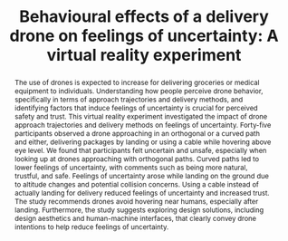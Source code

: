 ---
layout: publication
sitemap: false
title: "Behavioural effects of a delivery drone on feelings of uncertainty: A virtual reality experiment"
authors: Lingam, S. N., Petermeijer, S. M., Torre, I., Bazilinskyy, P., Ljungblad, S., Martens, M. H.
pdf: lingam2025behavioural
image: lingam2025behavioural.jpg
display: ACM Transactions on Human-Robot Interaction
year: 2025
doi: 10.1145/3729538
suppmat: https://dl.acm.org/doi/10.1145/3729538
abstract: "The use of drones is expected to increase for delivering groceries or medical equipment to individuals. Understanding how people perceive drone behavior, specifically in terms of approach trajectories and delivery methods, and identifying factors that induce feelings of uncertainty is crucial for perceived safety and trust. This virtual reality experiment investigated the impact of drone approach trajectories and delivery methods on feelings of uncertainty. Forty-five participants observed a drone approaching in an orthogonal or a curved path and either, delivering packages by landing or using a cable while hovering above eye level. We found that participants felt uncertain and unsafe, especially when looking up at drones approaching with orthogonal paths. Curved paths led to lower feelings of uncertainty, with comments such as being more natural, trustful, and safe. Feelings of uncertainty arose while landing on the ground due to altitude changes and potential collision concerns. Using a cable instead of actually landing for delivery reduced feelings of uncertainty and increased trust. The study recommends drones avoid hovering near humans, especially after landing. Furthermore, the study suggests exploring design solutions, including design aesthetics and human-machine interfaces, that clearly convey drone intentions to help reduce feelings of uncertainty. "
---